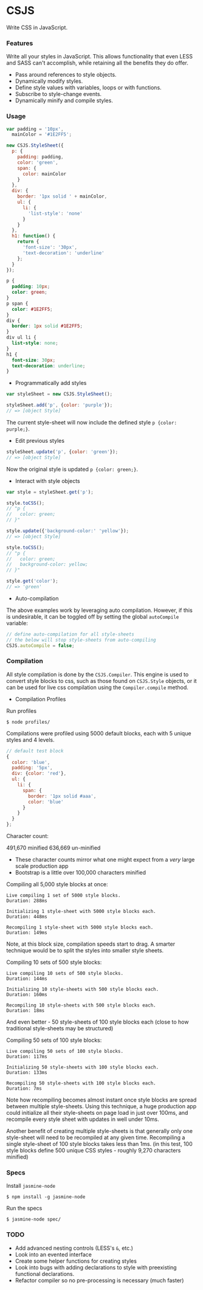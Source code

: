 # CSJS

Write CSS in JavaScript.

### Features

Write all your styles in JavaScript. This allows functionality that even LESS and SASS can't accomplish, while retaining all the benefits they do offer.

* Pass around references to style objects.
* Dynamically modify styles.
* Define style values with variables, loops or with functions.
* Subscribe to style-change events.
* Dynamically minify and compile styles.

### Usage

```js
var padding = '10px',
  mainColor = '#1E2FF5';

new CSJS.StyleSheet({
  p: {
    padding: padding,
    color: 'green',
    span: {
      color: mainColor
    }
  },
  div: {
    border: '1px solid ' + mainColor,
    ul: {
      li: {
        'list-style': 'none'
      }
    }
  },
  h1: function() {
    return {
      'font-size': '30px',
      'text-decoration': 'underline'
    };
  }
});
```

```css
p {
  padding: 10px;
  color: green;
}
p span {
  color: #1E2FF5;
}
div {
  border: 1px solid #1E2FF5;
}
div ul li {
  list-style: none;
}
h1 {
  font-size: 30px;
  text-decoration: underline;
}
```

* Programmatically add styles

```js
var styleSheet = new CSJS.StyleSheet();

styleSheet.add('p', {color: 'purple'});
// => [object Style]
```

The current style-sheet will now include the defined style `p {color: purple;}`.

* Edit previous styles

```js
styleSheet.update('p', {color: 'green'});
// => [object Style]
```

Now the original style is updated `p {color: green;}`.

* Interact with style objects

```js
var style = styleSheet.get('p');

style.toCSS();
// "p {
//   color: green;
// }"

style.update({'background-color:' 'yellow'});
// => [object Style]

style.toCSS();
// "p {
//   color: green;
//   background-color: yellow;
// }"

style.get('color');
// => 'green'
```

* Auto-compilation

The above examples work by leveraging auto compilation. However, if this is undesirable, it can be toggled off by setting the global `autoCompile` variable:

```js
// define auto-compilation for all style-sheets
// the below will stop style-sheets from auto-compiling
CSJS.autoCompile = false;
```

### Compilation

All style compilation is done by the `CSJS.Compiler`. This engine is used to convert style blocks to css, such as those found on `CSJS.Style` objects, or it can be used for live css compilation using the `Compiler.compile` method.

* Compilation Profiles

Run profiles

```
$ node profiles/
```

Compilations were profiled using 5000 default blocks, each with 5 unique styles and 4 levels.

```js
// default test block
{
  color: 'blue',
  padding: '5px',
  div: {color: 'red'},
  ul: {
    li: {
      span: {
        border: '1px solid #aaa',
        color: 'blue'
      }
    }
  }
};
```

Character count:

491,670 minified
636,669 un-minified

* These character counts mirror what one might expect from a *very* large scale production app
* Bootstrap is a little over 100,000 characters minified


Compiling all 5,000 style blocks at once:
```
Live compiling 1 set of 5000 style blocks.
Duration: 288ms

Initializing 1 style-sheet with 5000 style blocks each.
Duration: 448ms

Recompiling 1 style-sheet with 5000 style blocks each.
Duration: 149ms
```

Note, at this block size, compilation speeds start to drag. A smarter technique would be to split the styles into smaller style sheets.

Compiling 10 sets of 500 style blocks:
```
Live compiling 10 sets of 500 style blocks.
Duration: 144ms

Initializing 10 style-sheets with 500 style blocks each.
Duration: 160ms

Recompiling 10 style-sheets with 500 style blocks each.
Duration: 18ms
```

And even better - 50 style-sheets of 100 style blocks each (close to how traditional style-sheets may be structured)

Compiling 50 sets of 100 style blocks:
```
Live compiling 50 sets of 100 style blocks.
Duration: 117ms

Initializing 50 style-sheets with 100 style blocks each.
Duration: 133ms

Recompiling 50 style-sheets with 100 style blocks each.
Duration: 7ms
```

Note how recompiling becomes almost instant once style blocks are spread between multiple style-sheets. Using this technique, a huge production app could initialize all their style-sheets on page load in just over 100ms, and recompile every style sheet with updates in well under 10ms.

Another benefit of creating multiple style-sheets is that generally only one style-sheet will need to be recompiled at any given time. Recompiling a single style-sheet of 100 style blocks takes less than 1ms. (in this test, 100 style blocks define 500 unique CSS styles - roughly 9,270 characters minified)

### Specs

Install `jasmine-node`

```
$ npm install -g jasmine-node
```

Run the specs

```
$ jasmine-node spec/
```

### TODO

* Add advanced nesting controls (LESS's `&`, etc.)
* Look into an evented interface
* Create some helper functions for creating styles
* Look into bugs with adding declarations to style with preexisting functional declarations.
* Refactor compiler so no pre-processing is necessary (much faster)
